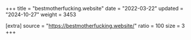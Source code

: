 +++
title = "bestmotherfucking.website"
date = "2022-03-22"
updated = "2024-10-27"
weight = 3453

[extra]
source = "https://bestmotherfucking.website/"
ratio = 100
size = 3
+++
